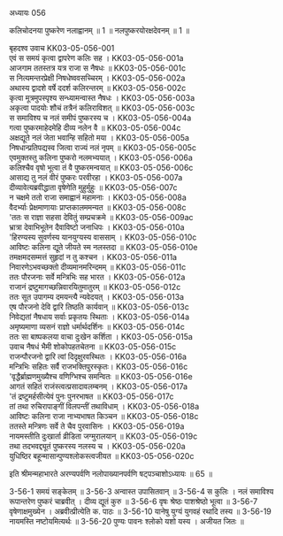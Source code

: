 अध्यायः 056

कलिचोदनया पुष्करेण नलाह्वानम् ॥ 1 ॥ नलपुष्करयोरक्षदेवनम् ॥ 1 ॥

बृहदश्व उवाच 	KK03-05-056-001  
एवं स समयं कृत्वा द्वापरेण कलिः सह ।	KK03-05-056-001a  
आजगाम ततस्तत्र यत्र राजा स नैषधः ॥	KK03-05-056-001c  
स नित्यमन्तरप्रेक्षी निषधेष्ववसच्चिरम् ।	KK03-05-056-002a  
अथास्य द्वादशे वर्षे ददर्श कलिरन्तरम् ॥	KK03-05-056-002c  
कृत्वा मूत्रमुपस्पृश्य सन्ध्यामन्वास्त नैषधः ।	KK03-05-056-003a  
अकृत्वा पादयोः शौचं तत्रैनं कलिराविशत् ॥	KK03-05-056-003c  
स समाविश्य च नलं समीपं पुष्करस्य च ।	KK03-05-056-004a  
गत्वा पुष्करमाहेदमेहि दीव्य नलेन वै ॥	KK03-05-056-004c  
अक्षद्यूते नलं जेता भवान्हि सहितो मया ।	KK03-05-056-005a  
निषधान्प्रतिपद्यस्व जित्वा राज्यं नलं नृपम् ॥	KK03-05-056-005c  
एवमुक्तस्तु कलिना पुष्करो नलमभ्ययात् ।	KK03-05-056-006a  
कलिश्चैव वृषो भूत्वा तं वै पुष्करमन्वयात् ॥	KK03-05-056-006c  
आसाद्य तु नलं वीरं पुष्करः परवीरहा ।	KK03-05-056-007a  
दीव्यावेत्यब्रवीद्धाता वृषेणेति मुहुर्मुहुः ॥	KK03-05-056-007c  
न चक्षमे ततो राजा समाह्वानं महामनाः ।	KK03-05-056-008a  
वैदर्भ्याः प्रेक्षमाणायाः प्राप्तकालममन्यत ॥	KK03-05-056-008c  
\'ततः स राज्ञा सहसा देवितुं सम्प्रचक्रमे ॥	KK03-05-056-009ac  
भ्रात्रा देवाभिभूतेन दैवाविष्टो जनाधिपः ।	KK03-05-056-010a  
\'हिरण्यस्य सुवर्णस्य यानयुग्यस्य वाससाम् ।	KK03-05-056-010c  
आविष्टः कलिना द्यूते जीयते स्म नलस्तदा ॥	KK03-05-056-010e  
तमक्षमदसम्मत्तं सुहृदां न तु कश्चन ।	KK03-05-056-011a  
निवारणेऽभवच्छक्तो दीव्यमानमरिन्दमम् ॥	KK03-05-056-011c  
ततः पौरजनाः सर्वे मन्त्रिभिः सह भारत ।	KK03-05-056-012a  
राजानं द्रष्टुमागच्छन्निवारयितुमातुरम् ॥	KK03-05-056-012c  
ततः सूत उपागम्य दमयन्त्यै न्यवेदयत् ।	KK03-05-056-013a  
एष पौरजनो देवि द्वारि तिष्ठति कार्यवान् ॥	KK03-05-056-013c  
निवेद्यतां नैषधाय सर्वाः प्रकृतयः स्थिताः ।	KK03-05-056-014a  
अमृष्यमाणा व्यसनं राज्ञो धर्मार्थदर्शिनः ॥	KK03-05-056-014c  
ततः सा बाष्पकलया वाचा दुःखेन कर्शिता ।	KK03-05-056-015a  
उवाच नैषधं भैमी शोकोपहतचेतना ॥	KK03-05-056-015c  
राजन्पौरजनो द्वारि त्वां दिदृक्षुरवस्थितः ।	KK03-05-056-016a  
मन्त्रिभिः सहितः सर्वै राजभक्तिपुरस्कृतः। 	KK03-05-056-016c  
\'वृद्धैर्ब्राह्मणमुख्यैश्च वणिग्भिश्च समन्वितः ॥	KK03-05-056-016e  
आगतं सहितं राजंस्त्वत्प्रसादावलम्बनम् ।	KK03-05-056-017a  
\'तं द्रष्टुमर्हसीत्येवं पुनः पुनरभाषत ॥	KK03-05-056-017c  
तां तथा रुचिरापाङ्गीं विलपन्तीं तथाविधाम् ।	KK03-05-056-018a  
आविष्टः कलिना राजा नाभ्यभाषत किञ्चन ॥	KK03-05-056-018c  
ततस्ते मन्त्रिणः सर्वे ते चैव पुरवासिनः ।	KK03-05-056-019a  
नायमस्तीति दुःखार्ता व्रीडिता जग्मुरालयान् ॥	KK03-05-056-019c  
तथा तदभवद्द्यूतं पुष्करस्य नलस्य च ।	KK03-05-056-020a  
युधिष्ठिर बहून्मासान्पुण्यश्लोकस्त्वजीयत ॥	KK03-05-056-020c  

इति श्रीमन्महाभारते अरण्यपर्वणि नलोपाख्यानपर्वणि षट्पञ्चाशोऽध्यायः ॥ 65 ॥

3-56-1 समयं सङ्केतम् ॥ 3-56-3 अन्वास्त उपासितवान् ॥ 3-56-4 स कुलिः । नलं समाविश्य रूपान्तरेण पुष्करं चाब्रवीत् । दीव्य द्यूतं कुरु ॥ 3-56-6 वृषः श्रेष्ठः पाशश्रेष्ठो भूत्वा ॥ 3-56-7 वृषेणाक्षमुख्येन । अब्रवीत्प्रीत्येति क. पाठः ॥ 3-56-10 यानेषु युग्यं युगवहं रथादि तस्य ॥ 3-56-19 नायमस्ति नष्टोयमित्यर्थः ॥ 3-56-20 पुण्यः पावनः श्लोको यशो यस्य । अजीयत जितः ॥
